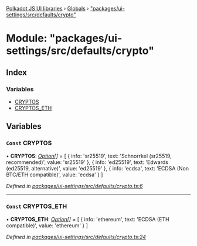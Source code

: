 [Polkadot JS UI libraries](../README.md) › [Globals](../globals.md) › ["packages/ui-settings/src/defaults/crypto"](_packages_ui_settings_src_defaults_crypto_.md)

# Module: "packages/ui-settings/src/defaults/crypto"

## Index

### Variables

* [CRYPTOS](_packages_ui_settings_src_defaults_crypto_.md#const-cryptos)
* [CRYPTOS_ETH](_packages_ui_settings_src_defaults_crypto_.md#const-cryptos_eth)

## Variables

### `Const` CRYPTOS

• **CRYPTOS**: *[Option](_packages_ui_settings_src_types_.md#option)[]* = [
  {
    info: 'sr25519',
    text: 'Schnorrkel (sr25519, recommended)',
    value: 'sr25519'
  },
  {
    info: 'ed25519',
    text: 'Edwards (ed25519, alternative)',
    value: 'ed25519'
  },
  {
    info: 'ecdsa',
    text: 'ECDSA (Non BTC/ETH compatible)',
    value: 'ecdsa'
  }
]

*Defined in [packages/ui-settings/src/defaults/crypto.ts:6](https://github.com/polkadot-js/ui/blob/723641ac/packages/ui-settings/src/defaults/crypto.ts#L6)*

___

### `Const` CRYPTOS_ETH

• **CRYPTOS_ETH**: *[Option](_packages_ui_settings_src_types_.md#option)[]* = [
  {
    info: 'ethereum',
    text: 'ECDSA (ETH compatible)',
    value: 'ethereum'
  }
]

*Defined in [packages/ui-settings/src/defaults/crypto.ts:24](https://github.com/polkadot-js/ui/blob/723641ac/packages/ui-settings/src/defaults/crypto.ts#L24)*
